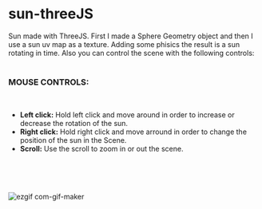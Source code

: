 # sun-threeJS

Sun made with ThreeJS. First I made a Sphere Geometry object and then I use a sun uv map as a texture. Adding some phisics the result is a sun rotating in time.
Also you can control the scene with the following controls:<br><br>

<h3><b>MOUSE CONTROLS:</b></h3><br>
<ul>
  <li><b>Left click:</b> Hold left click and move around in order to increase or decrease the rotation of the sun.<br></li>
  <li><b>Right click:</b> Hold right click and move arround in order to change the position of the sun in the Scene.<br></li>
  <li><b>Scroll:</b> Use the scroll to zoom in or out the scene.<br></li>
</ul>
<br>
<br>
<br>

![ezgif com-gif-maker](https://user-images.githubusercontent.com/91889090/166009426-38b65cb2-8df8-4b92-9ea6-6afab42a24db.gif)
